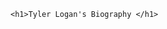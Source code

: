 <html>
  <head> 
    <title> Tyler Logan's Biography </title>
  </head>
  
  <body>
    
    <h1>Tyler Logan's Biography </h1>
    
  </body>
  </html>

